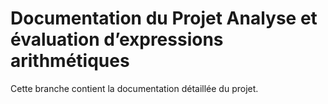 # Documentation du Projet Analyse et évaluation d’expressions arithmétiques

Cette branche contient la documentation détaillée du projet.
